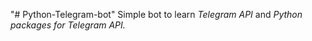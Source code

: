 "# Python-Telegram-bot" 
Simple bot to learn *Telegram API* and *Python packages for Telegram API.*
